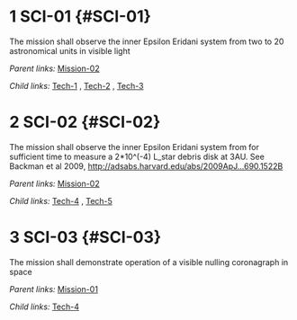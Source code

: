 1 SCI-01 {#SCI-01}
========

The mission shall observe the inner Epsilon Eridani system from two to
20 astronomical units in visible light

*Parent links:*   [Mission-02](L1.markdown#1-mission-02-) 

*Child links:*   [Tech-1](L3.markdown#1-tech-1-) ,  [Tech-2](L3.markdown#1-tech-2-) ,
  [Tech-3](L3.markdown#1-tech-3-) 

2 SCI-02 {#SCI-02}
========

The mission shall observe the inner Epsilon Eridani system from for
sufficient time to measure a 2\*10\^(-4) L\_star debris disk at 3AU. See
Backman et al 2009, http://adsabs.harvard.edu/abs/2009ApJ...690.1522B

*Parent links:*   [Mission-02](L1.markdown#1-mission-02-) 

*Child links:*   [Tech-4](L3.markdown#1-tech-4-) ,  [Tech-5](L3.markdown#1-tech-5-) 

3 SCI-03 {#SCI-03}
========

The mission shall demonstrate operation of a visible nulling coronagraph
in space

*Parent links:*   [Mission-01](L1.markdown#1-mission-01-) 

*Child links:*   [Tech-4](L3.markdown#1-tech-4-) 
